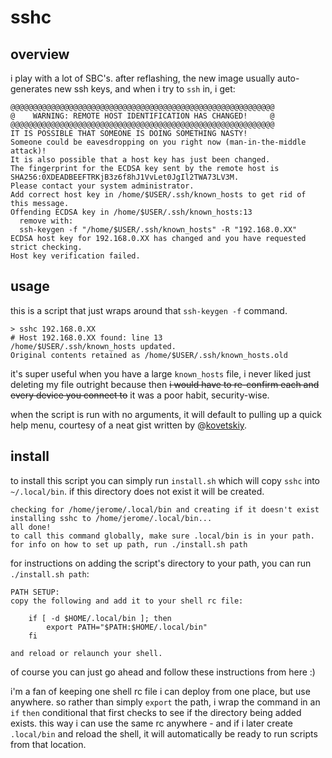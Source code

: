 # sshc

## overview 

i play with a lot of SBC's. after reflashing, the new image usually auto-generates new ssh keys, and when i try to `ssh` in, i get:

```
@@@@@@@@@@@@@@@@@@@@@@@@@@@@@@@@@@@@@@@@@@@@@@@@@@@@@@@@@@@
@    WARNING: REMOTE HOST IDENTIFICATION HAS CHANGED!     @
@@@@@@@@@@@@@@@@@@@@@@@@@@@@@@@@@@@@@@@@@@@@@@@@@@@@@@@@@@@
IT IS POSSIBLE THAT SOMEONE IS DOING SOMETHING NASTY!
Someone could be eavesdropping on you right now (man-in-the-middle attack)!
It is also possible that a host key has just been changed.
The fingerprint for the ECDSA key sent by the remote host is
SHA256:0XDEADBEEFTRKjB3z6f8hJ1VvLet0JgIl2TWA73LV3M.
Please contact your system administrator.
Add correct host key in /home/$USER/.ssh/known_hosts to get rid of this message.
Offending ECDSA key in /home/$USER/.ssh/known_hosts:13
  remove with:
  ssh-keygen -f "/home/$USER/.ssh/known_hosts" -R "192.168.0.XX"
ECDSA host key for 192.168.0.XX has changed and you have requested strict checking.
Host key verification failed.
```

## usage 

this is a script that just wraps around that `ssh-keygen -f` command. 

```
> sshc 192.168.0.XX
# Host 192.168.0.XX found: line 13
/home/$USER/.ssh/known_hosts updated.
Original contents retained as /home/$USER/.ssh/known_hosts.old
```
it's super useful when you have a large `known_hosts` file, i never liked just deleting my file outright because then ~~i would have to re-confirm each and every device you connect to~~ it was a poor habit, security-wise.

when the script is run with no arguments, it will default to pulling up a quick help menu, courtesy of a neat gist written by @[kovetskiy]. 

## install 

to install this script you can simply run `install.sh` which will copy `sshc` into `~/.local/bin`. if this directory does not exist it will be created. 

```
checking for /home/jerome/.local/bin and creating if it doesn't exist
installing sshc to /home/jerome/.local/bin...
all done!
to call this command globally, make sure .local/bin is in your path.
for info on how to set up path, run ./install.sh path
```

for instructions on adding the script's directory to your path, you can run `./install.sh path`:

```
PATH SETUP:
copy the following and add it to your shell rc file:

    if [ -d $HOME/.local/bin ]; then
        export PATH="$PATH:$HOME/.local/bin"
    fi

and reload or relaunch your shell.
```

of course you can just go ahead and follow these instructions from here :)

i'm a fan of keeping one shell rc file i can deploy from one place, but use anywhere. so rather than simply `export` the path, i wrap the command in an `if` `then` conditional that first checks to see if the directory being added exists. this way i can use the same rc anywhere - and if i later create `.local/bin` and reload the shell, it will automatically be ready to run scripts from that location. 



[kovetskiy]:https://gist.github.com/kovetskiy/a4bb510595b3a6b17bfd1bd9ac8bb4a5

